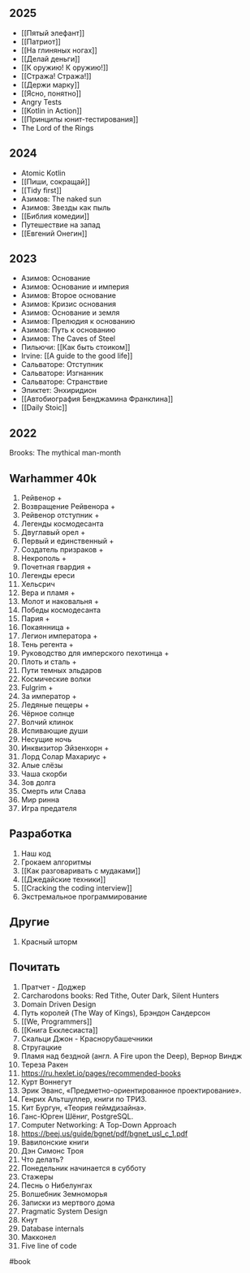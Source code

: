 ## 2025

- [[Пятый элефант]]
- [[Патриот]]
- [[На глиняных ногах]]
- [[Делай деньги]]
- [[К оружию! К оружию!]]
- [[Стража! Стража!]]
- [[Держи марку]]
- [[Ясно, понятно]]
- Angry Tests
- [[Kotlin in Action]]
- [[Принципы юнит-тестирования]]
- The Lord of the Rings

## 2024

- Atomic Kotlin
- [[Пиши, сокращай]]
- [[Tidy first]]
- Азимов: The naked sun
- Азимов: Звезды как пыль
- [[Библия комедии]]
- Путешествие на запад
- [[Евгений Онегин]]

## 2023

- Азимов: Основание
- Азимов: Основание и империя 
- Азимов: Второе основание 
- Азимов: Кризис основания 
- Азимов: Основание и земля
- Азимов: Прелюдия к основанию 
- Азимов: Путь к основанию
- Азимов: The Caves of Steel
- Пильючи: [[Как быть стоиком]]
- Irvine: [[A guide to the good life]]
- Сальваторе: Отступник
- Сальваторе: Изгнанник
- Сальваторе: Странствие 
- Эпиктет: Энхиридион
- [[Автобиография Бенджамина Франклина]]
- [[Daily Stoic]]

## 2022

Brooks: The mythical man-month

## Warhammer 40k
1. Рейвенор +
2. Возвращение Рейвенора +
3. Рейвенор отступник +
4. Легенды космодесанта 
5. Двуглавый орел +
6. Первый и единственный +
7. Создатель призраков +
8. Некрополь +
9. Почетная гвардия +
10. Легенды ереси 
11. Хельсрич
12. Вера и пламя +
13. Молот и наковальня +
14. Победы космодесанта
15. Пария +
16. Покаянница +
17. Легион императора +
18. Тень регента +
19. Руководство для имперского пехотинца +
20. Плоть и сталь +
21. Пути темных эльдаров
22. Космические волки
23. Fulgrim +
24. За император +
25. Ледяные пещеры +
26. Чёрное солнце 
27. Волчий клинок
28. Испивающие души
29. Несущие ночь
30. Инквизитор Эйзенхорн +
31. Лорд Солар Махариус +
32. Алые слёзы 
33. Чаша скорби
34. Зов долга
35. Смерть или Слава 
36. Мир ринна
37. Игра предателя 

## Разработка

1. Наш код
2. Грокаем алгоритмы
3. [[Как разговаривать с мудаками]]
4. [[Джедайские техники]]
5. [[Cracking the coding interview]]
6. Экстремальное  программирование

## Другие
1. Красный шторм

## Почитать

1. Пратчет - Доджер
2. Carcharodons books: Red Tithe, Outer Dark, Silent Hunters
3. Domain Driven Design
4. Путь королей (The Way of Kings), Брэндон Сандерсон
5. [[We, Programmers]]
6. [[Книга Екклесиаста]]
7. Скальци Джон - Краснорубашечники
8. Стругацкие
9. Пламя над бездной (англ. A Fire upon the Deep), Вернор Виндж
10. Тереза Ракен
11. https://ru.hexlet.io/pages/recommended-books
12. Курт Воннегут
13. Эрик Эванс, «Предметно-ориентированное проектирование».
14. Генрих Альтшуллер, книги по ТРИЗ. 
15. Кит Бургун, «Теория геймдизайна».
16. Ганс-Юрген Шёниг, PostgreSQL. 
17. Computer Networking: A Top-Down Approach
18. https://beej.us/guide/bgnet/pdf/bgnet_usl_c_1.pdf
19. Вавилонские книги
20. Дэн Симонс Троя
21. Что делать?
22. Понедельник начинается в субботу
23. Стажеры
24. Песнь о Нибелунгах
25. Волшебник Земноморья
26. Записки из мертвого дома
27. Pragmatic System Design
28. Кнут
29. Database internals
30. Макконел
31. Five line of code

#book